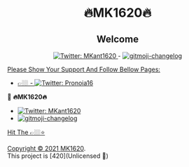 <h1 align="center">🔥MK1620🔥</h1>
<p align="center">

<h2 align="center">Welcome</h2>
<p align="center">

<a href="https://twitter.com/MKant1620">
    <img alt="Twitter: MKant1620" src="https://img.shields.io/twitter/follow/MKant1620.svg?style=social" target="_blank" />
  </a>
-  <a href="https://github.com/MadKunt/">
    <img src="https://img.shields.io/badge/GitHub-brightgreen.svg" alt="gitmoji-changelog">

 


Please Show Your Support And Follow Bellow Pages:
- 👉🏼 - <a href="https://twitter.com/Pronoia16">
    <img alt="Twitter: Pronoia16 " src="https://img.shields.io/twitter/follow/Pronoia16.svg?style=social" target="_blank" />
  </a>



👤 **🔥MK1620🔥**

- <a href="https://twitter.com/MKant1620">
    <img alt="Twitter: MKant1620" src="https://img.shields.io/twitter/follow/MKant1620.svg?style=social" target="_blank" />
  </a>
-  <a href="https://github.com/MadKunt/">
    <img src="https://img.shields.io/badge/GitHub-brightgreen.svg" alt="gitmoji-changelog">
  

 Hit The 👉🏼⭐️



Copyright © 2021 [MK1620](https://github.com/Madkunt/).<br />
This project is [420](Unlicensed 🤪) 



<!---
Madkunt/Madkunt is a ✨ special ✨ repository because its `README.md` (this file) appears on your GitHub profile.
You can click the Preview link to take a look at your changes.
--->
